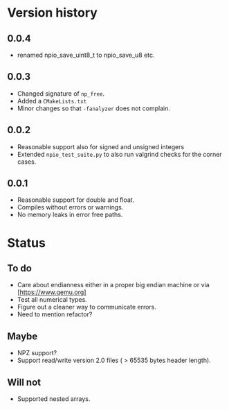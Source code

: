 # Version history

## 0.0.4
- renamed npio_save_uint8_t to npio_save_u8 etc.

## 0.0.3
- Changed signature of `np_free`.
- Added a `CMakeLists.txt`
- Minor changes so that `-fanalyzer` does not complain.

## 0.0.2
- Reasonable support also for signed and unsigned integers
- Extended `npio_test_suite.py` to also run valgrind checks for the
  corner cases.

## 0.0.1
- Reasonable support for double and float.
- Compiles without errors or warnings.
- No memory leaks in error free paths.

# Status

## To do
- Care about endianness either in a proper big endian machine or via [https://www.qemu.org]
- Test all numerical types.
- Figure out a cleaner way to communicate errors.
- Need to mention refactor?

## Maybe
- NPZ support?
- Support read/write version 2.0 files ( > 65535 bytes header length).

## Will not
- Supported nested arrays.
